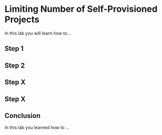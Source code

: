 # Limiting Number of Self-Provisioned Projects

In this lab you will learn how to...

## Step 1

## Step 2

## Step X

## Step X

## Conclusion

In this lab you learned how to ...
